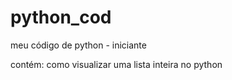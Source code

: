 # python_cod
meu código de python - iniciante 

contém: como visualizar uma lista inteira no python 
